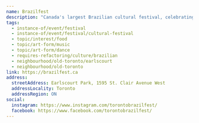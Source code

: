 ```yaml
---
name: Brazilfest
description: "Canada's largest Brazilian cultural festival, celebrating over 20 years of bringing the spirit of Brazil to life in Toronto. The festival showcases Brazilian culture through music, dance, food, and community spirit, featuring live performances, capoeira, samba dancers, Brazilian cuisine, and family activities. A free, two-day event held annually in July."
tags:
  - instance-of/event/festival
  - instance-of/event/festival/cultural-festival
  - topic/interest/food
  - topic/art-form/music
  - topic/art-form/dance
  - requires-refactoring/culture/brazilian
  - neighbourhood/old-toronto/earlscourt
  - neighbourhood/old-toronto
link: https://brazilfest.ca
address:
  streetAddress: Earlscourt Park, 1595 St. Clair Avenue West
  addressLocality: Toronto
  addressRegion: ON
social:
  instagram: https://www.instagram.com/torontobrazilfest/
  facebook: https://www.facebook.com/torontobrazilfest/
---
```

